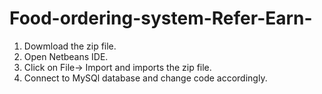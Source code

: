 # Food-ordering-system-Refer-Earn-
1. Dowmload the zip file.
2. Open Netbeans IDE.
3. Click on File-> Import and imports the zip file.
4. Connect to MySQl database and change code accordingly.
